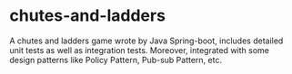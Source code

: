 # chutes-and-ladders
A chutes and ladders game wrote by Java Spring-boot, includes detailed unit tests as well as integration tests.
Moreover, integrated with some design patterns like Policy Pattern, Pub-sub Pattern, etc.
